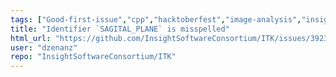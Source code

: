 ```yaml
---
tags: ["Good-first-issue","cpp","hacktoberfest","image-analysis","insight-toolkit","itk","medical-imaging","numfocus","open-science","open-source","python","reproducible-research","scientific-computing"]
title: "Identifier `SAGITAL_PLANE` is misspelled"
html_url: "https://github.com/InsightSoftwareConsortium/ITK/issues/3923"
user: "dzenanz"
repo: "InsightSoftwareConsortium/ITK"
---
```


